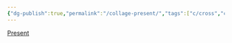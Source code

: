 ```yaml
---
{"dg-publish":true,"permalink":"/collage-present/","tags":["c/cross","c/blue","c/black","c/medicine"],"created":"2024-01-05T08:59:48.114-05:00","updated":"2024-01-05T09:00:14.554-05:00"}
---
```



[Present](https://www.instagram.com/p/Ca91b8gu9Ic/)
